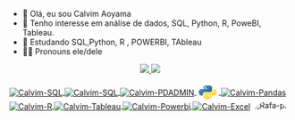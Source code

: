 - 👋 Olá, eu sou Calvim Aoyama
- 👀 Tenho interesse em análise de dados, SQL, Python, R, PoweBI, Tableau.
- 🌱 Estudando SQL,Python, R , POWERBI, TAbleau
- 🙋‍♂️ Pronouns ele/dele

<div align="center">
  <a href="https://github.com/Calvim-aoyama">
  <img height="180em" src="https://github-readme-stats.vercel.app/api?username=Calvim-aoyama&show_icons=true&theme=dracula&include_all_commits=true&count_private=true"/>
  <img height="180em" src="https://github-readme-stats.vercel.app/api/top-langs/?username=Calvim-aoyama&layout=compact&langs_count=7&theme=dracula"/>
</div>

 <div style="display: inline_block"><br>
   <img align="center" alt="Calvim-SQL" height="30" width="40"src="https://img.icons8.com/color/48/000000/visual-studio-code-2019.png">
  <img align="center" alt="Calvim-SQL" height="30" width="40" src="https://img.icons8.com/color/48/000000/microsoft-sql-server.png">
  <img align="center" alt="Calvim-PDADMIN" height="30" width="40" src="https://img.icons8.com/color/48/000000/postgreesql.png">
  <img align="center" alt="Calvim-Python" height="30" width="40" src="https://raw.githubusercontent.com/devicons/devicon/master/icons/python/python-original.svg">
  <img align="center" alt="Calvim-Pandas" height="30" width="40" src="https://cdn.jsdelivr.net/gh/devicons/devicon/icons/pandas/pandas-original-wordmark.svg">
  <img align="center" alt="Calvim-R" height="30" width="40" src="https://cdn.jsdelivr.net/gh/devicons/devicon/icons/r/r-original.svg">
  <img align="center" alt="Calvim-Tableau" height="30" width="40" src="https://img.icons8.com/color/48/000000/tableau-software.png">
  <img align="center" alt="Calvim-Powerbi" height="30" width="40" src="https://img.icons8.com/color/48/000000/power-bi.png">
  <img align="center" alt="Calvim-Excel" height="30" width="40"src="https://img.icons8.com/color/48/000000/ms-excel.png"/>
  <img align="right" alt="Rafa-pic" height="150" style="border-radius:50px;" 
</div> 
  
  
  
  
  

<!---
Calvim-aoyama/Calvim-aoyama is a ✨ special ✨ repository because its `README.md` (this file) appears on your GitHub profile.
You can click the Preview link to take a look at your changes.
--->
